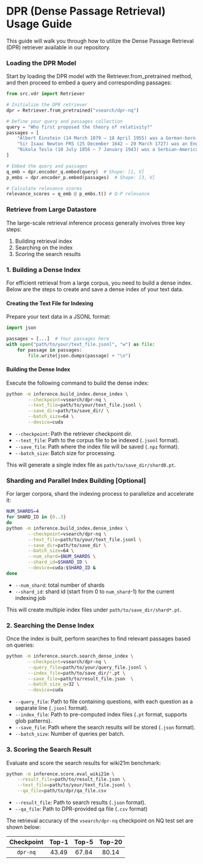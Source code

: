 # DPR (Dense Passage Retrieval) Usage Guide

This guide will walk you through how to utilize the Dense Passage Retrieval (DPR) retriever available in our repository. 

### Loading the DPR Model

Start by loading the DPR model with the Retriever.from_pretrained method, and then proceed to embed a query and corresponding passages:

```python
from src.vdr import Retriever

# Initialize the DPR retriever
dpr = Retriever.from_pretrained("vsearch/dpr-nq")

# Define your query and passages collection
query = "Who first proposed the theory of relativity?"
passages = [
    "Albert Einstein (14 March 1879 – 18 April 1955) was a German-born theoretical physicist who is widely held to be one of the greatest and most influential scientists of all time. He is best known for developing the theory of relativity.",
    "Sir Isaac Newton FRS (25 December 1642 – 20 March 1727) was an English polymath active as a mathematician, physicist, astronomer, alchemist, theologian, and author who was described in his time as a natural philosopher.",
    "Nikola Tesla (10 July 1856 – 7 January 1943) was a Serbian-American inventor, electrical engineer, mechanical engineer, and futurist. He is known for his contributions to the design of the modern alternating current (AC) electricity supply system."
]

# Embed the query and passages
q_emb = dpr.encoder_q.embed(query)  # Shape: [1, V]
p_embs = dpr.encoder_p.embed(passages)  # Shape: [3, V]

# Calculate relevance scores
relevance_scores = q_emb @ p_embs.t() # Q-P relevance
```



### Retrieve from Large Datastore

The large-scale retrieval inference process generally involves three key steps:

1. Building retrieval index
2. Searching on the index
3. Scoring the search results

### 1. Building a Dense Index

For efficient retrieval from a large corpus, you need to build a dense index. Below are the steps to create and save a dense index of your text data.

#### Creating the Text File for Indexing

Prepare your text data in a JSONL format:

```python
import json

passages = [...]  # Your passages here
with open("path/to/your/text_file.jsonl", "w") as file:
    for passage in passages:
        file.write(json.dumps(passage) + "\n")
```

#### Building the Dense Index

Execute the following command to build the dense index:

```bash
python -m inference.build_index.dense_index \
        --checkpoint=vsearch/dpr-nq \
        --text_file=path/to/your/text_file.jsonl \
        --save_dir=path/to/save_dir/ \
        --batch_size=64 \
        --device=cuda
```
- `--checkpoint`: Path the retriever checkpoint dir.
- `--text_file`: Path to the corpus file to be indexed (`.jsonl` format).
- `--save_file`: Path where the index file will be saved (`.npz` format).
- `--batch_size`: Batch size for processing.

This will generate a single index file as `path/to/save_dir/shard0.pt`. 


### Sharding and Parallel Index Building [Optional]

For larger corpora, shard the indexing process to parallelize and accelerate it:

```bash
NUM_SHARDS=4
for SHARD_ID in {0..3}
do
python -m inference.build_index.dense_index \
        --checkpoint=vsearch/dpr-nq \
        --text_file=path/to/your/text_file.jsonl \
        --save_dir=path/to/save_dir \
        --batch_size=64 \
        --num_shard=$NUM_SHARDS \
        --shard_id=$SHARD_ID \
        --device=cuda:$SHARD_ID &
done
```
- `--num_shard`: total number of shards
- `--shard_id`: shard id (start from 0 to `num_shard`-1) for the current indexing job

This will create multiple index files under `path/to/save_dir/shard*.pt`.


### 2. Searching the Dense Index

Once the index is built, perform searches to find relevant passages based on queries:

```bash
python -m inference.search.search_dense_index \
        --checkpoint=vsearch/dpr-nq \
        --query_file=path/to/your/query_file.jsonl \
        --index_file=path/to/save_dir/*.pt \
        --save_file=path/to/result_file.json  \
        --batch_size_q=32 \
        --device=cuda
```
- `--query_file`: Path to file containing questions, with each question as a separate line (`.jsonl` format). 
- `--index_file`: Path to pre-computed index files (`.pt` format, supports glob patterns).
- `--save_file`: Path where the search results will be stored (`.json` format).
- `--batch_size`: Number of queries per batch.


### 3. Scoring the Search Result

Evaluate and score the search results for wiki21m benchmark:

```bash
python -m inference.score.eval_wiki21m \
    --result_file=path/to/result_file.json \
    --text_file=path/to/your/text_file.jsonl \
    --qa_file=path/to/dpr/qa_file.csv
```
- `--result_file`: Path to search results (`.json` format).
- `--qa_file`: Path to DPR-provided qa file (`.csv` format)


The retrieval accuracy of the `vsearch/dpr-nq` checkpoint on NQ test set are shown below:

| Checkpoint | Top-1 | Top-5 | Top-20 |
|:----------:|:-----:|:-----:|:------:|
| `dpr-nq`   | 43.49 | 67.84 |  80.14 |


